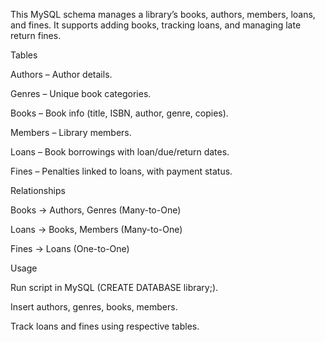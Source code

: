 This MySQL schema manages a library’s books, authors, members, loans, and fines. It supports adding books, tracking loans, and managing late return fines.

Tables

Authors – Author details.

Genres – Unique book categories.

Books – Book info (title, ISBN, author, genre, copies).

Members – Library members.

Loans – Book borrowings with loan/due/return dates.

Fines – Penalties linked to loans, with payment status.

Relationships

Books → Authors, Genres (Many-to-One)

Loans → Books, Members (Many-to-One)

Fines → Loans (One-to-One)

Usage

Run script in MySQL (CREATE DATABASE library;).

Insert authors, genres, books, members.

Track loans and fines using respective tables.
